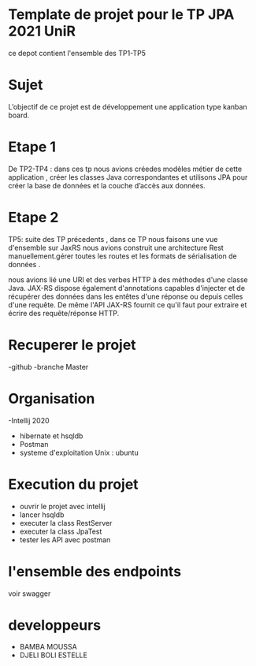 # Template de projet pour le TP JPA 2021 UniR

ce depot contient l'ensemble des TP1-TP5

  # Sujet
L’objectif de ce projet est de  développement une application type kanban board. 

   # Etape 1
   
De TP2-TP4 : dans ces tp nous avions créedes  modèles métier de cette application , créer les classes Java correspondantes et utilisons JPA pour créer la base de données et la couche d’accès aux données.

 # Etape 2
 TP5: suite des TP précedents , dans ce TP nous faisons une vue d'ensemble sur JaxRS 
 nous avions construit  une architecture Rest manuellement.gérer toutes les routes et les formats de sérialisation de données .
 
 nous avions  lié une URI et des verbes HTTP à des méthodes d'une classe Java. JAX-RS dispose également d'annotations capables d'injecter et de récupérer des données dans les entêtes d'une réponse ou depuis celles d'une requête. De même l'API JAX-RS fournit ce qu'il faut pour extraire et écrire  des requête/réponse HTTP.
 
  # Recuperer le projet
  -github
  -branche Master 
 
  # Organisation 
  -Intellij 2020
  - hibernate et hsqldb
  - Postman
  - systeme d'exploitation Unix : ubuntu
  
  # Execution du projet 
  
  - ouvrir le projet avec intellij
  - lancer hsqldb
  - executer  la class RestServer
  -  executer la  class JpaTest
  - tester les API avec postman 

   # l'ensemble des  endpoints
   voir swagger
  
  # developpeurs
  - BAMBA MOUSSA
  - DJELI BOLI ESTELLE
